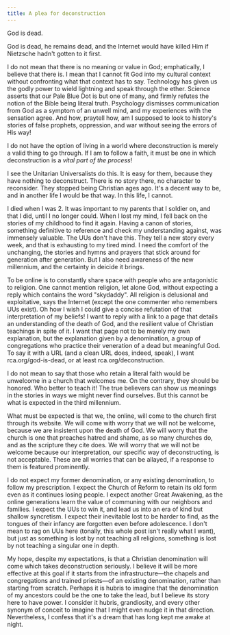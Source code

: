 ```yaml
---
title: A plea for deconstruction
---
```


God is dead.

God is dead, he remains dead, and the Internet would have killed Him if Nietzsche hadn't gotten to it first.

I do not mean that there is no meaning or value in God; emphatically, I believe that there is. I mean that I cannot fit God into my cultural context without confronting what that context has to say. Technology has given us the godly power to wield lightning and speak through the ether. Science asserts that our Pale Blue Dot is but one of many, and firmly refutes the notion of the Bible being literal truth. Psychology dismisses communication from God as a symptom of an unwell mind, and my experiences with the sensation agree. And how, praytell how, am I supposed to look to history's stories of false prophets, oppression, and war without seeing the errors of His way!

I do not have the option of living in a world where deconstruction is merely a valid thing to go through. If I am to follow a faith, it must be one in which deconstruction is a *vital part of the process*!

I see the Unitarian Universalists do this. It is easy for them, because they have nothing to deconstruct. There is no story there, no character to reconsider. They stopped being Christian ages ago. It's a decent way to be, and in another life I would be that way. In this life, I cannot. 

I died when I was 2. It was important to my parents that I soldier on, and that I did, until I no longer could. When I lost my mind, I fell back on the stories of my childhood to find it again. Having a canon of stories, something definitive to reference and check my understanding against, was immensely valuable. The UUs don't have this. They tell a new story every week, and that is exhausting to my tired mind. I need the comfort of the unchanging, the stories and hymns and prayers that stick around for generation after generation. But I also need awareness of the new millennium, and the certainty in deicide it brings.

To be online is to constantly share space with people who are antagonistic to religion. One cannot mention religion, let alone God, without expecting a reply which contains the word "skydaddy". All religion is delusional and exploitative, says the Internet (except the one commenter who remembers UUs exist). Oh how I wish I could give a concise refutation of that interpretation of my beliefs! I want to reply with a link to a page that details an understanding of the death of God, and the resilient value of Christian teachings in spite of it. I want that page not to be merely my own explanation, but the explanation given by a denomination, a group of congregations who practice their veneration of a dead but meaningful God. To say it with a URL (and a clean URL does, indeed, speak), I want rca.org/god-is-dead, or at least rca.org/deconstruction.

I do not mean to say that those who retain a literal faith would be unwelcome in a church that welcomes me. On the contrary, they should be honored. Who better to teach it! The true believers can show us meanings in the stories in ways we might never find ourselves. But this cannot be what is expected in the third millennium.

What must be expected is that we, the online, will come to the church first through its website. We will come with worry that we will not be welcome, because we are insistent upon the death of God. We will worry that the church is one that preaches hatred and shame, as so many churches do, and as the scripture they cite does. We will worry that we will not be welcome because our interpretation, our specific way of deconstructing, is not acceptable. These are all worries that can be allayed, if a response to them is featured prominently.

I do not expect my former denomination, or any existing denomination, to follow my prescription. I expect the Church of Reform to retain its old form even as it continues losing people. I expect another Great Awakening, as the online generations learn the value of communing with our neighbors and families. I expect the UUs to win it, and lead us into an era of kind but shallow syncretism. I expect their inevitable lost to be harder to find, as the tongues of their infancy are forgotten even before adolescence. I don't mean to rag on UUs here (tonally, this whole post isn't really what I want), but just as something is lost by not teaching all religions, something is lost by not teaching a singular one in depth.

My hope, despite my expectations, is that a Christian denomination will come which takes deconstruction seriously. I believe it will be more effective at this goal if it starts from the infrastructure—the chapels and congregations and trained priests—of an existing denomination, rather than starting from scratch. Perhaps it is hubris to imagine that the denomination of my ancestors could be the one to take the lead, but I believe its story here to have power. I consider it hubris, grandiosity, and every other synonym of conceit to imagine that I might even nudge it in that direction. Nevertheless, I confess that it's a dream that has long kept me awake at night.
